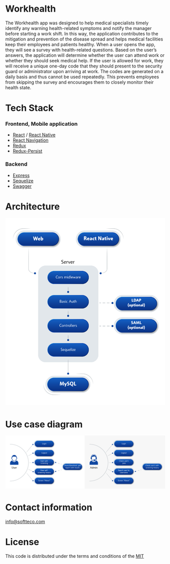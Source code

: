 # Workhealth
The Workhealth app was designed to help medical specialists timely identify any warning health-related symptoms and notify the manager before starting a work shift. In this way, the application contributes to the mitigation and prevention of the disease spread and helps medical facilities keep their employees and patients healthy. When a user opens the app, they will see a survey with health-related questions. Based on the user’s answers, the application will determine whether the user can attend work or whether they should seek medical help. If the user is allowed for work, they will receive a unique one-day code that they should present to the security guard or administrator upon arriving at work. The codes are generated on a daily basis and thus cannot be used repeatedly. This prevents employees from skipping the survey and encourages them to closely monitor their health state.
# Tech Stack
### Frontend, Mobile application
- [React](https://github.com/facebook/react) / [React Native](https://facebook.github.io/react-native/)
- [React Navigation](https://github.com/react-community/react-navigation)
- [Redux](https://redux.js.org/)
- [Redux-Persist](https://github.com/rt2zz/redux-persist)
### Backend
- [Express](https://github.com/expressjs/express)
- [Sequelize](https://github.com/sequelize/sequelize) 
- [Swagger](https://github.com/swagger-api/swagger-node)
# Architecture
![image](architecture.png)
# Use case diagram
![image](usecases.png)

# Contact information
<info@softteco.com>
# License
This code is distributed under the terms and conditions of the [MIT](LICENSE)
